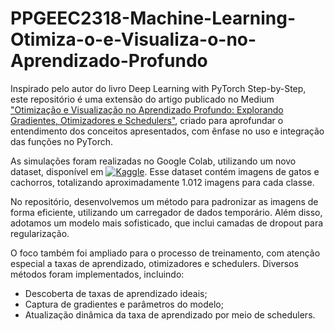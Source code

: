 # PPGEEC2318-Machine-Learning-Otimiza-o-e-Visualiza-o-no-Aprendizado-Profundo

Inspirado pelo autor do livro Deep Learning with PyTorch Step-by-Step, este repositório é uma extensão do artigo publicado no Medium ["Otimização e Visualização no Aprendizado Profundo: Explorando Gradientes, Otimizadores e Schedulers"](https://medium.com/@paulo.eduardo.093/otimiza%C3%A7%C3%A3o-e-visualiza%C3%A7%C3%A3o-no-aprendizado-profundo-explorando-gradientes-otimizadores-e-schedulers-d56f1a1d530e), criado para aprofundar o entendimento dos conceitos apresentados, com ênfase no uso e integração das funções no PyTorch.


As simulações foram realizadas no Google Colab, utilizando um novo dataset, disponível em [![Kaggle](https://img.shields.io/badge/Kaggle-119ebd?style=plastic&logoColor=white)](https://www.kaggle.com/datasets/tongpython/cat-and-dog/data). Esse dataset contém imagens de gatos e cachorros, totalizando aproximadamente 1.012 imagens para cada classe.

No repositório, desenvolvemos um método para padronizar as imagens de forma eficiente, utilizando um carregador de dados temporário. Além disso, adotamos um modelo mais sofisticado, que inclui camadas de dropout para regularização.

O foco também foi ampliado para o processo de treinamento, com atenção especial a taxas de aprendizado, otimizadores e schedulers. Diversos métodos foram implementados, incluindo:

- Descoberta de taxas de aprendizado ideais;
- Captura de gradientes e parâmetros do modelo;
- Atualização dinâmica da taxa de aprendizado por meio de schedulers.
